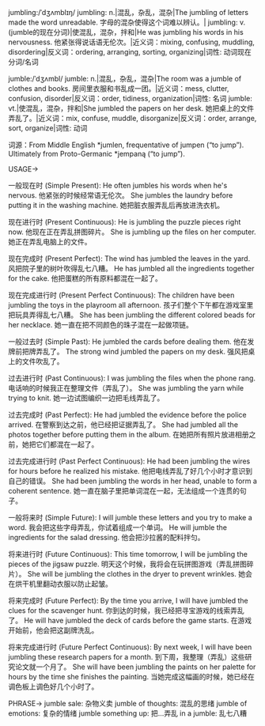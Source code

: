 jumbling:/ˈdʒʌmblɪŋ/
jumbling: n.|混乱，杂乱，混杂|The jumbling of letters made the word unreadable. 字母的混杂使得这个词难以辨认。|
jumbling: v. (jumble的现在分词)|使混乱，混杂，拌和|He was jumbling his words in his nervousness. 他紧张得说话语无伦次。|近义词：mixing, confusing, muddling, disordering|反义词：ordering, arranging, sorting, organizing|词性: 动词现在分词/名词

jumble:/ˈdʒʌmbl/
jumble: n.|混乱，杂乱，混杂|The room was a jumble of clothes and books. 房间里衣服和书乱成一团。|近义词：mess, clutter, confusion, disorder|反义词：order, tidiness, organization|词性: 名词
jumble: vt.|使混乱，混杂，拌和|She jumbled the papers on her desk. 她把桌上的文件弄乱了。|近义词：mix, confuse, muddle, disorganize|反义词：order, arrange, sort, organize|词性: 动词

词源：From Middle English *jumlen, frequentative of jumpen (“to jump”).  Ultimately from Proto-Germanic *jempaną (“to jump”).

USAGE->

一般现在时 (Simple Present):
He often jumbles his words when he's nervous.  他紧张的时候经常语无伦次。
She jumbles the laundry before putting it in the washing machine. 她把脏衣服弄乱后再放进洗衣机。

现在进行时 (Present Continuous):
He is jumbling the puzzle pieces right now. 他现在正在弄乱拼图碎片。
She is jumbling up the files on her computer. 她正在弄乱电脑上的文件。

现在完成时 (Present Perfect):
The wind has jumbled the leaves in the yard. 风把院子里的树叶吹得乱七八糟。
He has jumbled all the ingredients together for the cake. 他把蛋糕的所有原料都混在一起了。

现在完成进行时 (Present Perfect Continuous):
The children have been jumbling the toys in the playroom all afternoon. 孩子们整个下午都在游戏室里把玩具弄得乱七八糟。
She has been jumbling the different colored beads for her necklace. 她一直在把不同颜色的珠子混在一起做项链。

一般过去时 (Simple Past):
He jumbled the cards before dealing them. 他在发牌前把牌弄乱了。
The strong wind jumbled the papers on my desk.  强风把桌上的文件吹乱了。

过去进行时 (Past Continuous):
I was jumbling the files when the phone rang. 电话响的时候我正在整理文件（弄乱了）。
She was jumbling the yarn while trying to knit. 她一边试图编织一边把毛线弄乱了。

过去完成时 (Past Perfect):
He had jumbled the evidence before the police arrived. 在警察到达之前，他已经把证据弄乱了。
She had jumbled all the photos together before putting them in the album.  在她把所有照片放进相册之前，她把它们都混在一起了。

过去完成进行时 (Past Perfect Continuous):
He had been jumbling the wires for hours before he realized his mistake. 他把电线弄乱了好几个小时才意识到自己的错误。
She had been jumbling the words in her head, unable to form a coherent sentence. 她一直在脑子里把单词混在一起，无法组成一个连贯的句子。


一般将来时 (Simple Future):
I will jumble these letters and you try to make a word. 我会把这些字母弄乱，你试着组成一个单词。
He will jumble the ingredients for the salad dressing. 他会把沙拉酱的配料拌匀。

将来进行时 (Future Continuous):
This time tomorrow, I will be jumbling the pieces of the jigsaw puzzle. 明天这个时候，我将会在玩拼图游戏（弄乱拼图碎片）。
She will be jumbling the clothes in the dryer to prevent wrinkles. 她会在烘干机里翻动衣服以防止起皱。

将来完成时 (Future Perfect):
By the time you arrive, I will have jumbled the clues for the scavenger hunt. 你到达的时候，我已经把寻宝游戏的线索弄乱了。
He will have jumbled the deck of cards before the game starts. 在游戏开始前，他会把这副牌洗乱。


将来完成进行时 (Future Perfect Continuous):
By next week, I will have been jumbling these research papers for a month. 到下周，我整理（弄乱）这些研究论文就一个月了。
She will have been jumbling the paints on her palette for hours by the time she finishes the painting. 当她完成这幅画的时候，她已经在调色板上调色好几个小时了。


PHRASE->
jumble sale: 杂物义卖
jumble of thoughts: 混乱的思绪
jumble of emotions: 复杂的情绪
jumble something up: 把…弄乱
in a jumble: 乱七八糟


